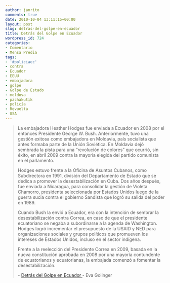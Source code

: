 ```yaml
---
author: janrito
comments: true
date: 2010-10-04 13:11:15+00:00
layout: post
slug: detras-del-golpe-en-ecuador
title: Detrás del Golpe en Ecuador
wordpress_id: 724
categories:
- Comentario
- Mensa Predia
tags:
- '#policiaec'
- contra
- Ecuador
- EEUU
- embajadora
- golpe
- Golpe de Estado
- moldova
- pachakutik
- policía
- Revuelta
- USA
---
```


<blockquote>La embajadora Heather Hodges fue enviada a Ecuador en 2008 por el entonces Presidente George W. Bush. Anteriormente, tuvo una gestión exitosa como embajadora en Moldavia, país socialista que antes formaba parte de la Unión Soviética. En Moldavia dejó sembrada la pista para una “revolución de colores” que ocurrió, sin éxito, en abril 2009 contra la mayoría elegida del partido comunista en el parlamento.

Hodges estuvo frente a la Oficina de Asuntos Cubanos, como Subdirectora en 1991, división del Departamento de Estado que se dedica a promover la desestabilización en Cuba. Dos años después, fue enviada a Nicaragua, para consolidar la gestión de Violeta Chamorro, presidenta seleccionada por Estados Unidos luego de la guerra sucia contra el gobierno Sandista que logró su salida del poder en 1989.

Cuando Bush la envió a Ecuador, era con la intención de sembrar la desestabilización contra Correa, en caso de que el presidente ecuatoriano se negaba a subordinarse a la agenda de Washington. Hodges logró incrementar el presupuesto de la USAID y NED para organizaciones sociales y grupos políticos que promueven los intereses de Estados Unidos, incluso en el sector indígena.

Frente a la reelección del Presidente Correa en 2009, basada en la nueva constitución aprobada en 2008 por una mayoría contundente de ecuatorianos y ecuatorianas, la embajada comenzó a fomentar la desestabilización.

- [Detrás del Golpe en Ecuador ](http://www.tlaxcala-int.org/article.asp?reference=1589)- Eva Golinger</blockquote>
